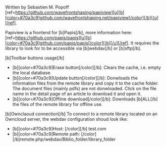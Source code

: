 
Written by Sebastien M. Popoff
[ref=https://github.com/wavefrontshaping/papiview][u][b][color=#70a3c9]github.com/wavefrontshaping.net/papiview[/color][/b][/u][/ref].

Papiview is a frontend for [b]Papis[/b], more information here: [ref=https://github.com/papis/papis][u][b][color=#70a3c9]github.com/papis/papis[/color][/b][/u][/ref].
It requires the library to look for to be accessible via [b]webdav[/b] or [b]sftp[/b].

[b]Toolbar buttons usage[/b]
- [b][color=#70a3c9]Erase button[/color][/b]: Clears the cache, i.e. empty the local database.
- [b][color=#70a3c9]Update button[/color][/b]: Donwloads the information files from the remote library and copy it to the cache folder. 
The document files (mainly pdfs) are not donwloaded. Click on the file name in the detail page of an article to download it and open it.
- [b][color=#70a3c9]Offline download[/color][/b]: Downloads [b]ALL[/b] the files of the remote library for offline use.

[b]Ownclaoud connection[/b]
To connect to a remote library located on an Owncloud server, the webdav configuration shoud look like:
- [b][color=#70a3c9]Host: [/color][/b] test.com
- [b][color=#70a3c9]Remote path: [/color][/b]remote.php/webdav/Biblio_folder/library_folder

